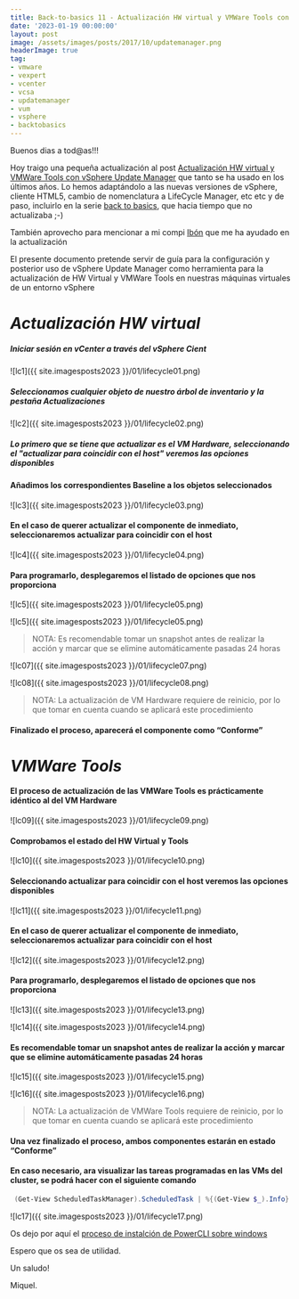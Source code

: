 ```yaml
---
title: Back-to-basics 11 - Actualización HW virtual y VMWare Tools con LifeCycle Manager
date: '2023-01-19 00:00:00'
layout: post
image: /assets/images/posts/2017/10/updatemanager.png
headerImage: true
tag:
- vmware
- vexpert
- vcenter
- vcsa
- updatemanager 
- vum
- vsphere
- backtobasics
---
```


Buenos dias a tod@as!!!

Hoy traigo una pequeña actualización al post [Actualización HW virtual y VMWare Tools con vSphere Update Manager](https://miquelmariano.github.io/2017/12/13/update-manager/) que tanto se ha usado en los últimos años. Lo hemos adaptándolo a las nuevas versiones de vSphere, cliente HTML5, cambio de nomenclatura a LifeCycle Manager, etc etc y de paso, incluirlo en la serie [back to basics](https://miquelmariano.github.io/tag/#/backtobasics), que hacia tiempo que no actualizaba ;-)

También aprovecho para mencionar a mi compi [Ibón](https://www.linkedin.com/in/ibon-lizana-cob-086793153/) que me ha ayudado en la actualización

El presente documento pretende servir de guía para la configuración y posterior uso de vSphere Update Manager como herramienta para la actualización de HW Virtual y VMWare Tools en nuestras máquinas virtuales de un entorno vSphere

# *Actualización HW virtual*

##### Iniciar sesión en vCenter a través del vSphere Cient

![lc1]({{ site.imagesposts2023 }}/01/lifecycle01.png)

##### Seleccionamos cualquier objeto de nuestro árbol de inventario y la pestaña Actualizaciones

![lc2]({{ site.imagesposts2023 }}/01/lifecycle02.png)

##### Lo primero que se tiene que actualizar es el VM Hardware, seleccionando el "actualizar para coincidir con el host" veremos las opciones disponibles

#### Añadimos los correspondientes Baseline a los objetos seleccionados

![lc3]({{ site.imagesposts2023 }}/01/lifecycle03.png)

#### En el caso de querer actualizar el componente de inmediato, seleccionaremos actualizar para coincidir con el host

![lc4]({{ site.imagesposts2023 }}/01/lifecycle04.png)

#### Para programarlo, desplegaremos el listado de opciones que nos proporciona

![lc5]({{ site.imagesposts2023 }}/01/lifecycle05.png)

![lc5]({{ site.imagesposts2023 }}/01/lifecycle05.png)

> NOTA: Es recomendable tomar un snapshot antes de realizar la acción y marcar que se elimine
> automáticamente pasadas 24 horas

![lc07]({{ site.imagesposts2023 }}/01/lifecycle07.png)

![lc08]({{ site.imagesposts2023 }}/01/lifecycle08.png)

> NOTA: La actualización de VM Hardware requiere de reinicio, por lo que tomar en cuenta cuando se
> aplicará este procedimiento

#### Finalizado el proceso, aparecerá el componente como “Conforme”

# *VMWare Tools*

#### El proceso de actualización de las VMWare Tools es prácticamente idéntico al del VM Hardware

![lc09]({{ site.imagesposts2023 }}/01/lifecycle09.png)

#### Comprobamos el estado del HW Virtual y Tools

![lc10]({{ site.imagesposts2023 }}/01/lifecycle10.png)

#### Seleccionando actualizar para coincidir con el host veremos las opciones disponibles

![lc11]({{ site.imagesposts2023 }}/01/lifecycle11.png)

#### En el caso de querer actualizar el componente de inmediato, seleccionaremos actualizar para coincidir con el host

![lc12]({{ site.imagesposts2023 }}/01/lifecycle12.png)

#### Para programarlo, desplegaremos el listado de opciones que nos proporciona

![lc13]({{ site.imagesposts2023 }}/01/lifecycle13.png)

![lc14]({{ site.imagesposts2023 }}/01/lifecycle14.png)

#### Es recomendable tomar un snapshot antes de realizar la acción y marcar que se elimine automáticamente pasadas 24 horas

![lc15]({{ site.imagesposts2023 }}/01/lifecycle15.png)

![lc16]({{ site.imagesposts2023 }}/01/lifecycle16.png)

> NOTA: La actualización de VMWare Tools requiere de reinicio, por lo que tomar en cuenta cuando se 
> aplicará este procedimiento

#### Una vez finalizado el proceso, ambos componentes estarán en estado “Conforme”

#### En caso necesario, ara visualizar las tareas programadas en las VMs del cluster, se podrá hacer con el siguiente comando

```powershell
 (Get-View ScheduledTaskManager).ScheduledTask | %{(Get-View $_).Info} | Select Name,NextRunTime
```

![lc17]({{ site.imagesposts2023 }}/01/lifecycle17.png)

Os dejo por aquí el [proceso de instalción de PowerCLI sobre windows](https://miquelmariano.github.io/2019/01/09/instalar-powerCLI-10-windows/)

Espero que os sea de utilidad.

Un saludo!

Miquel.



